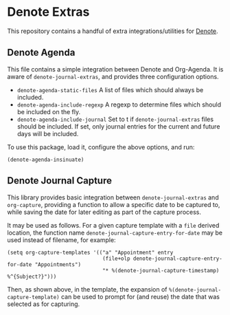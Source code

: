 <!--
SPDX-FileCopyrightText: Copyright (C) 2025 Samuel W. Flint <swflint@samuelwflint.com>

SPDX-License-Identifier: GFDL-1.3-or-later
-->

# Denote Extras

This repository contains a handful of extra integrations/utilities for [Denote](https://protesilaos.com/emacs/denote).

## Denote Agenda

This file contains a simple integration between Denote and Org-Agenda.
It is aware of `denote-journal-extras`, and provides three configuration options.

 - `denote-agenda-static-files` A list of files which should always be included.
 - `denote-agenda-include-regexp` A regexp to determine files which should be included on the fly.
 - `denote-agenda-include-journal` Set to t if `denote-journal-extras` files should be included.
   If set, only journal entries for the current and future days will be included.

To use this package, load it, configure the above options, and run:

```elisp
(denote-agenda-insinuate)
```

## Denote Journal Capture

This library provides basic integration between `denote-journal-extras` and `org-capture`, providing a function to allow a specific date to be captured to, while saving the date for later editing as part of the capture process.

It may be used as follows.
For a given capture template with a `file` derived location, the function name `denote-journal-capture-entry-for-date` may be used instead of filename, for example:

```elisp
(setq org-capture-templates '(("a" "Appointment" entry
                               (file+olp denote-journal-capture-entry-for-date "Appointments")
                               "* %(denote-journal-capture-timestamp) %^{Subject?}")))
```

Then, as shown above, in the template, the expansion of `%(denote-journal-capture-template)` can be used to prompt for (and reuse) the date that was selected as for capturing.
